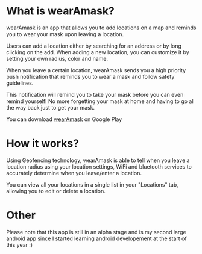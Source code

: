 # What is wearAmask?
wearAmask is an app that allows you to add locations on a map and reminds you to wear your mask upon leaving a location. 

Users can add a location either by searching for an address or by long clicking on the add. When adding a new location, you can customize it by setting your own radius, color and name. 

When you leave a certain location, wearAmask sends you a high priority push notification that reminds you to wear a mask and follow safety guidelines. 

This notification will remind you to take your mask before you can even remind yourself! No more forgetting your mask at home and having to go all the way back just to get your mask.

You can download [wearAmask](https://play.google.com/store/apps/details?id=com.hudzah.wearamask) on Google Play

# How it works?

Using Geofencing technology, wearAmask is able to tell when you leave a location radius using your location settings, WiFi and bluetooth services to accurately determine when you leave/enter a location.

You can view all your locations in a single list in your "Locations" tab, allowing you to edit or delete a location.

# Other
Please note that this app is still in an alpha stage and is my second large android app since I started learning android developement at the start of this year :)
